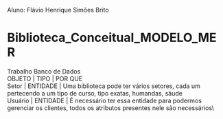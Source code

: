 Aluno: Flávio Henrique Simões Brito
# Biblioteca_Conceitual_MODELO_MER
Trabalho Banco de Dados\
OBJETO | TIPO | POR QUE\
Setor | ENTIDADE | Uma biblioteca pode ter vários setores, cada um pertecendo a um tipo de curso, tipo exatas, humandas, sáude\
Usuário | ENTIDADE | É necessário ter essa entidade para podermos gerenciar os clientes, todos os atributos presentes nele são necessários\